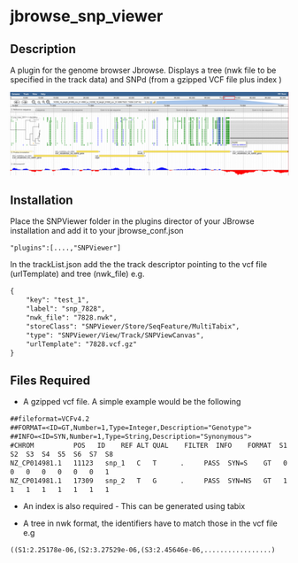 # jbrowse_snp_viewer

## Description
A plugin for the genome browser Jbrowse. Displays  a tree (nwk file to be specified in the track data) and SNPd  (from a gzipped VCF file plus index )

![Screen Shot](test_data/screen_shot.png)

## Installation
Place the SNPViewer folder in the plugins director of your JBrowse installation and add it to your jbrowse_conf.json
```
"plugins":[....,"SNPViewer"]
```
In the trackList.json add the the track descriptor pointing to the vcf file (urlTemplate) and tree (nwk_file) e.g.
```
{
    "key": "test_1", 
    "label": "snp_7828", 
    "nwk_file": "7828.nwk", 
    "storeClass": "SNPViewer/Store/SeqFeature/MultiTabix", 
    "type": "SNPViewer/View/Track/SNPViewCanvas", 
    "urlTemplate": "7828.vcf.gz"
}
```

## Files Required
* A gzipped vcf file. A simple example would be the following 
```
##fileformat=VCFv4.2
##FORMAT=<ID=GT,Number=1,Type=Integer,Description="Genotype">
##INFO=<ID=SYN,Number=1,Type=String,Description="Synonymous">
#CHROM       	POS	  ID	REF	ALT	QUAL	FILTER	INFO	FORMAT	S1	S2	S3	S4	S5	S6	S7	S8
NZ_CP014981.1	11123	snp_1	C   T	   .     PASS  SYN=S    GT   0   0   0   0   0   0   0   1
NZ_CP014981.1	17309	snp_2	T   G	   .     PASS  SYN=NS   GT   1   1   1   1   1   1   1   1
```

* An index is also required - This can be generated using tabix


* A tree in nwk format, the identifiers have to match those in the vcf file  e.g
```
((S1:2.25178e-06,(S2:3.27529e-06,(S3:2.45646e-06,.................)
```
